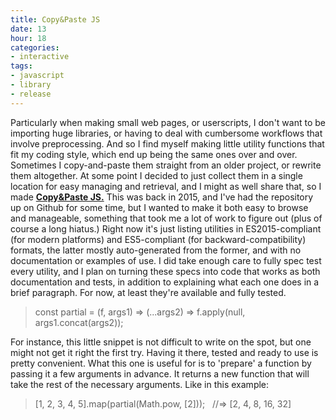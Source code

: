 ```yaml
---
title: Copy&Paste JS
date: 13
hour: 18
categories:
- interactive
tags:
- javascript
- library
- release
---
```


Particularly when making small web pages, or userscripts, I don't want to be importing huge libraries, or having to deal with cumbersome workflows that involve preprocessing. And so I find myself making little utility functions that fit my coding style, which end up being the same ones over and over. Sometimes I copy-and-paste them straight from an older project, or rewrite them altogether. At some point I decided to just collect them in a single location for easy managing and retrieval, and I might as well share that, so I made [**Copy&Paste JS.**](https://github.com/agj/copy-paste-js) This was back in 2015, and I've had the repository up on Github for some time, but I wanted to make it both easy to browse and manageable, something that took me a lot of work to figure out (plus of course a long hiatus.) Right now it's just listing utilities in ES2015-compliant (for modern platforms) and ES5-compliant (for backward-compatibility) formats, the latter mostly auto-generated from the former, and with no documentation or examples of use. I did take enough care to fully spec test every utility, and I plan on turning these specs into code that works as both documentation and tests, in addition to explaining what each one does in a brief paragraph. For now, at least they're available and fully tested.

> const partial = (f, args1) => (...args2) => f.apply(null, args1.concat(args2));

For instance, this little snippet is not difficult to write on the spot, but one might not get it right the first try. Having it there, tested and ready to use is pretty convenient. What this one is useful for is to 'prepare' a function by passing it a few arguments in advance. It returns a new function that will take the rest of the necessary arguments. Like in this example:

> [1, 2, 3, 4, 5].map(partial(Math.pow, [2]));   //=> [2, 4, 8, 16, 32]
